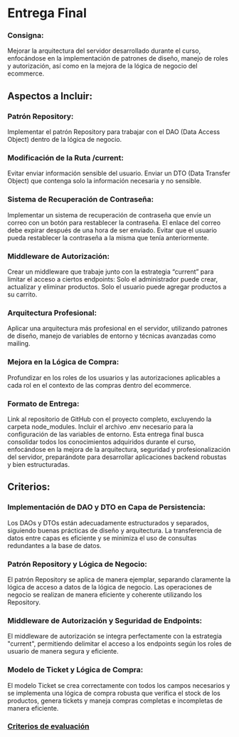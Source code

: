 # Entrega Final
### Consigna:
Mejorar la arquitectura del servidor desarrollado durante el curso, enfocándose en la implementación de patrones de diseño, manejo de roles y autorización, así como en la mejora de la lógica de negocio del ecommerce.

## Aspectos a Incluir:

### Patrón Repository:
Implementar el patrón Repository para trabajar con el DAO (Data Access Object) dentro de la lógica de negocio.

### Modificación de la Ruta /current:
Evitar enviar información sensible del usuario. Enviar un DTO (Data Transfer Object) que contenga solo la información necesaria y no sensible.

### Sistema de Recuperación de Contraseña:
Implementar un sistema de recuperación de contraseña que envíe un correo con un botón para restablecer la contraseña.
El enlace del correo debe expirar después de una hora de ser enviado.
Evitar que el usuario pueda restablecer la contraseña a la misma que tenía anteriormente.

### Middleware de Autorización:
Crear un middleware que trabaje junto con la estrategia “current” para limitar el acceso a ciertos endpoints:
Solo el administrador puede crear, actualizar y eliminar productos.
Solo el usuario puede agregar productos a su carrito.

### Arquitectura Profesional:
Aplicar una arquitectura más profesional en el servidor, utilizando patrones de diseño, manejo de variables de entorno y técnicas avanzadas como mailing.

### Mejora en la Lógica de Compra:
Profundizar en los roles de los usuarios y las autorizaciones aplicables a cada rol en el contexto de las compras dentro del ecommerce.

### Formato de Entrega:
Link al repositorio de GitHub con el proyecto completo, excluyendo la carpeta node_modules.
Incluir el archivo .env necesario para la configuración de las variables de entorno.
Esta entrega final busca consolidar todos los conocimientos adquiridos durante el curso, enfocándose en la mejora de la arquitectura, seguridad y profesionalización del servidor, preparándote para desarrollar aplicaciones backend robustas y bien estructuradas.

## Criterios:

### Implementación de DAO y DTO en Capa de Persistencia:
Los DAOs y DTOs están adecuadamente estructurados y separados, siguiendo buenas prácticas de diseño y arquitectura. La transferencia de datos entre capas es eficiente y se minimiza el uso de consultas redundantes a la base de datos.

### Patrón Repository y Lógica de Negocio:
El patrón Repository se aplica de manera ejemplar, separando claramente la lógica de acceso a datos de la lógica de negocio. Las operaciones de negocio se realizan de manera eficiente y coherente utilizando los Repository.

### Middleware de Autorización y Seguridad de Endpoints:
El middleware de autorización se integra perfectamente con la estrategia "current", permitiendo delimitar el acceso a los endpoints según los roles de usuario de manera segura y eficiente.

### Modelo de Ticket y Lógica de Compra:
El modelo Ticket se crea correctamente con todos los campos necesarios y se implementa una lógica de compra robusta que verifica el stock de los productos, genera tickets y maneja compras completas e incompletas de manera eficiente.

### [Criterios de evaluación](https://drive.google.com/file/d/1cCLF7IUlV17AG9prMh7FYFOa9jqr_IVY/view)